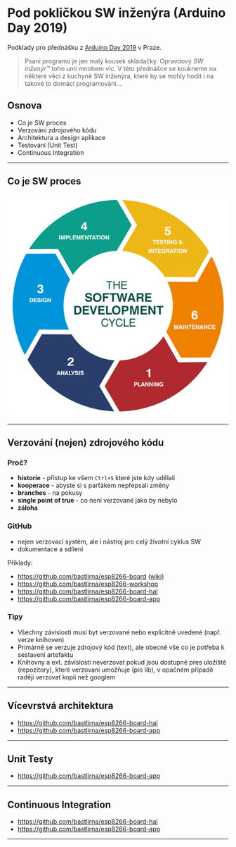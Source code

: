 # Pod pokličkou SW inženýra (Arduino Day 2019)

Podklady pro přednášku z [Arduino Day 2019](http://robodoupe.cz/2019/arduino-day/) v Praze.

> Psaní programu je jen malý kousek skládačky. Opravdový *SW inženýr™* toho umí mnohem víc. V této přednášce se koukneme na některé věci z kuchyně SW inženýra, které by se mohly hodit i na takové to domácí programování…

## Osnova

* Co je SW proces
* Verzování zdrojového kódu
* Architektura a design aplikace
* Testování (Unit Test)
* Continuous Integration

-----

## Co je SW proces

![SDLC](doc/img/sdlc.jpg)


------

## Verzování (nejen) zdrojového kódu

### Proč?

* **historie** - přístup ke všem `Ctrl+S` které jste kdy udělali
* **kooperace** - abyste si s parťákem nepřepsali změny
* **branches** - na pokusy
* **single point of true** - co není verzované jako by nebylo
* **záloha**

### GitHub

* nejen verzovací systém, ale i nástroj pro celý životní cyklus SW
* dokumentace a sdílení

Příklady:

* https://github.com/bastlirna/esp8266-board ([wiki](https://github.com/bastlirna/esp8266-board/wiki))
* https://github.com/bastlirna/esp8266-workshop
* https://github.com/bastlirna/esp8266-board-hal
* https://github.com/bastlirna/esp8266-board-app

### Tipy

* Všechny závislosti musí byt verzované nebo explicitně uvedené (např. verze knihoven)
* Primárně se verzuje zdrojový kód (text), ale obecně vše co je potřeba k sestaveni artefaktu
* Knihovny a ext. závislosti neverzovat pokud jsou dostupné pres uložiště (repozitory), které verzovani umožňuje (pio lib), v opačném případě raději verzovat kopii než googlem

-----

## Vícevrstvá architektura

* https://github.com/bastlirna/esp8266-board-hal
* https://github.com/bastlirna/esp8266-board-app

-----

## Unit Testy

* https://github.com/bastlirna/esp8266-board-app

-----

## Continuous Integration

* https://github.com/bastlirna/esp8266-board-hal
* https://github.com/bastlirna/esp8266-board-app

-----






